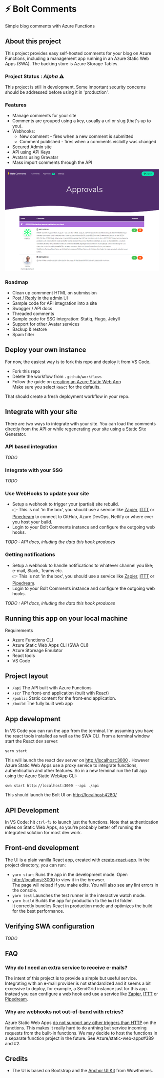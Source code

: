 ﻿# ⚡ Bolt Comments

Simple blog comments with Azure Functions

## About this project

This project provides easy self-hosted comments for your blog on Azure Functions, including a management app running in an Azure Static Web Apps (SWA).
The backing store is Azure Storage Tables.

### Project Status : _Alpha_ ⚠

This project is still in development. Some important security concerns should be addressed before using it in 'production'.

### Features

* Manage comments for your site
* Comments are grouped using a key, usually a url or slug (that's up to you).
* Webhooks:
  * New comment - fires when a new comment is submitted
  * Comment published - fires when a comments visibilty was changed
* Secured Admin site
* API using API Keys
* Avatars using Gravatar
* Mass import comments through the API

![screenshot](https://raw.githubusercontent.com/alanta/bolt-comments/main/docs/bolt-screenshot.png "Bolt Admin UI")

### Roadmap

* Clean up commnent HTML on submission
* Post / Reply in the admin UI
* Sample code for API integration into a site
* Swagger / API docs
* Threaded comments
* Sample code for SSG integration: Statiq, Hugo, Jekyll
* Support for other Avatar services
* Backup & restore
* Spam filter

## Deploy your own instance

For now, the easiest way is to fork this repo and deploy it from VS Code.

* Fork this repo
* Delete the workflow from `.github/workflows`
* Follow the guide on [creating an Azure Static Web App](https://docs.microsoft.com/en-us/azure/static-web-apps/getting-started?tabs=vanilla-javascript#create-a-static-web-app) 
  <br>Make sure you select `React` for the defaults.

That should create a fresh deployment workflow in your repo.

## Integrate with your site

There are two ways to integrate with your site. You can load the comments directly from the API or while regenerating your site using a Static Site Generator.

### API based integration

_TODO_

### Integrate with your SSG

_TODO_

### Use WebHooks to update your site

* Setup a webhook to trigger your (partial) site rebuild.<br>👉 This is not 'in the box', you should use a service like [Zapier](https://zapier.com/), [ITTT](https://ifttt.com/) or [Pipedream](https://pipedream.com) to connect to GitHub, Azure DevOps, Netlify or where ever you host your build.
* Login to your Bolt Comments instance and configure the outgoing web hooks.

_TODO :  API docs, inluding the data this hook produces_

### Getting notifications

* Setup a webhook to handle notifications to whatever channel you like; e-mail, Slack, Teams etc. <br>
👉 This is not 'in the box', you should use a service like [Zapier](https://zapier.com/), [ITTT](https://ifttt.com/) or [Pipedream](https://pipedream.com).
* Login to your Bolt Comments instance and configure the outgoing web hooks.

_TODO : API docs, inluding the data this hook produces_

## Running this app on your local machine

Requirements
* Azure Functions CLI
* Azure Static Web Apps CLI (SWA CLI)
* Azure Storeage Emulator
* React tools
* VS Code

## Project layout

* `/api` The API built with Azure Functions 
* `/scr` The front-end application (built with React)
* `/public` Static content for the front-end application.
* `/build` The fully built web app

## App development

In VS Code you can run the app from the terminal. I'm assuming you have the react tools installed as well as the SWA CLI.
From a terminal window start the React dev server:

`yarn start`

This will launch the react dev server on [http://localhost:3000](http://localhost:3000) . However Azure Static Web Apps use a proxy service to integrate functions, authentication and other features.
So in a new terminal run the full app using the Azure Static WebApp CLI:

`swa start http://localhost:3000 --api ./api`

This should launch the Bolt UI on [http://localhost:4280/](http://localhost:4280/)

## API Development

In VS Code: hit `ctrl-f5` to launch just the functions. Note that authentication relies on Static Web Apps, so you're probably better off running the integrated solution for most dev work.

## Front-end development

The UI is a plain vanilla React app, created with [create-react-app](https://facebook.github.io/create-react-app). In the project directory, you can run:

* `yarn start` Runs the app in the development mode. Open [http://localhost:3000](http://localhost:3000) to view it in the browser.\
  The page will reload if you make edits. You will also see any lint errors in the console.
* `yarn test` Launches the test runner in the interactive watch mode.
* `yarn build` Builds the app for production to the `build` folder.\
It correctly bundles React in production mode and optimizes the build for the best performance.

## Verifying SWA configuration

_TODO_

## FAQ

### Why do I need an extra service to receive e-mails?
The intent of this project is to provide a simple but useful service. Integrating with an e-mail provider is not standardized and it seems a bit excessive to deploy, for example, a SendGrid instance just for this app.
Instead you can configure a web hook and use a service like [Zapier](https://zapier.com/), [ITTT](https://ifttt.com/) or [Pipedream](https://pipedream.com).

### Why are webhooks not out-of-band with retries?
Azure Static Web Apps [do not support any other triggers than HTTP]() on the functions. This makes it really hard to do anthing but service incoming requests from the built-in functions. We may decide to host the functions in a separate function project in the future. See Azure/static-web-apps#389 and #2.

## Credits

* The UI is based on Bootstrap and the [Anchor UI Kit](https://wowthemesnet.github.io/Anchor-Bootstrap-UI-Kit/index.html) from Wowthemes.
